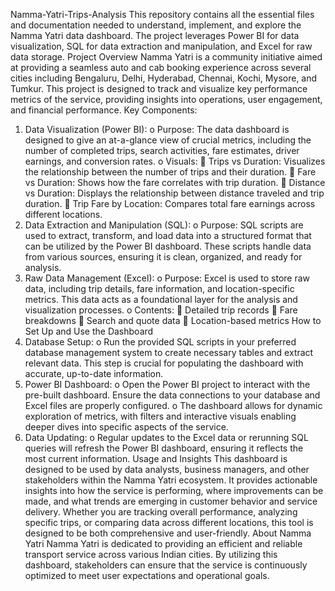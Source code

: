 Namma-Yatri-Trips-Analysis
This repository contains all the essential files and documentation needed to understand, implement, and explore the Namma Yatri data dashboard. The project leverages Power BI for data visualization, SQL for data extraction and manipulation, and Excel for raw data storage.
Project Overview
Namma Yatri is a community initiative aimed at providing a seamless auto and cab booking experience across several cities including Bengaluru, Delhi, Hyderabad, Chennai, Kochi, Mysore, and Tumkur. This project is designed to track and visualize key performance metrics of the service, providing insights into operations, user engagement, and financial performance.
Key Components:
1.	Data Visualization (Power BI):
o	Purpose: The data dashboard is designed to give an at-a-glance view of crucial metrics, including the number of completed trips, search activities, fare estimates, driver earnings, and conversion rates.
o	Visuals:
	Trips vs Duration: Visualizes the relationship between the number of trips and their duration.
	Fare vs Duration: Shows how the fare correlates with trip duration.
	Distance vs Duration: Displays the relationship between distance traveled and trip duration.
	Trip Fare by Location: Compares total fare earnings across different locations.
2.	Data Extraction and Manipulation (SQL):
o	Purpose: SQL scripts are used to extract, transform, and load data into a structured format that can be utilized by the Power BI dashboard. These scripts handle data from various sources, ensuring it is clean, organized, and ready for analysis.
3.	Raw Data Management (Excel):
o	Purpose: Excel is used to store raw data, including trip details, fare information, and location-specific metrics. This data acts as a foundational layer for the analysis and visualization processes.
o	Contents:
	Detailed trip records
	Fare breakdowns
	Search and quote data
	Location-based metrics
How to Set Up and Use the Dashboard
1.	Database Setup:
o	Run the provided SQL scripts in your preferred database management system to create necessary tables and extract relevant data. This step is crucial for populating the dashboard with accurate, up-to-date information.
2.	Power BI Dashboard:
o	Open the Power BI project to interact with the pre-built dashboard. Ensure the data connections to your database and Excel files are properly configured.
o	The dashboard allows for dynamic exploration of metrics, with filters and interactive visuals enabling deeper dives into specific aspects of the service.
3.	Data Updating:
o	Regular updates to the Excel data or rerunning SQL queries will refresh the Power BI dashboard, ensuring it reflects the most current information.
Usage and Insights
This dashboard is designed to be used by data analysts, business managers, and other stakeholders within the Namma Yatri ecosystem. It provides actionable insights into how the service is performing, where improvements can be made, and what trends are emerging in customer behavior and service delivery.
Whether you are tracking overall performance, analyzing specific trips, or comparing data across different locations, this tool is designed to be both comprehensive and user-friendly.
About Namma Yatri
Namma Yatri is dedicated to providing an efficient and reliable transport service across various Indian cities. By utilizing this dashboard, stakeholders can ensure that the service is continuously optimized to meet user expectations and operational goals.
